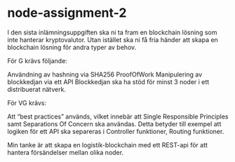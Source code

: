 # node-assignment-2

I den sista inlämningsuppgiften ska ni ta fram en blockchain lösning som inte hanterar kryptovalutor. Utan istället ska ni få fria händer att skapa en blockchain lösning för andra typer av behov.

För G krävs följande:

Användning av hashning via SHA256
ProofOfWork
Manipulering av blockkedjan via ett API
Blockkedjan ska ha stöd för minst 3 noder i ett distribuerat nätverk.

För VG krävs:

Att “best practices” används, vilket innebär att Single Responsible Principles samt Separations Of Concern ska användas.
Detta betyder till exempel att logiken för ett API ska separeras i Controller funktioner, Routing funktioner.

Min tanke är att skapa en logistik-blockchain med ett REST-api för att hantera försändelser mellan olika noder.
